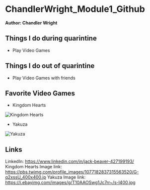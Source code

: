 # ChandlerWright_Module1_Github
**Author: Chandler Wright**

## Things I do during quarintine
* Play Video Games

## Things I do out of quarintine
* Play Video Games with friends

## Favorite Video Games
* Kingdom Hearts

![Kingdom Hearts](https://pbs.twimg.com/profile_images/1077182837315563520/G-q2xssU_400x400.jpg)

* Yakuza

![Yakuza](https://i.ebayimg.com/images/g/T10AAOSwg1Jc7rr~/s-l400.jpg)

## Links
LinkedIn: https://www.linkedin.com/in/jack-beaver-427199193/ <br />
Kingdom Hearts Image link: https://pbs.twimg.com/profile_images/1077182837315563520/G-q2xssU_400x400.jp
Yakuza Image link: https://i.ebayimg.com/images/g/T10AAOSwg1Jc7rr~/s-l400.jpg
